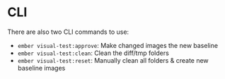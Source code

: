 # CLI

There are also two CLI commands to use:

* `ember visual-test:approve`: Make changed images the new baseline
* `ember visual-test:clean`: Clean the diff/tmp folders
* `ember visual-test:reset`: Manually clean all folders & create new baseline images
